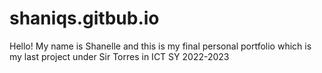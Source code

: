 # shaniqs.gitbub.io
Hello! My name is Shanelle and this is my final personal portfolio which is my last project under Sir Torres in ICT SY 2022-2023
